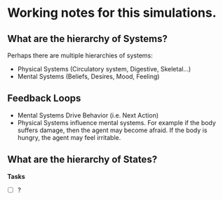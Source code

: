 # Working notes for this simulations. 

## What are the hierarchy of Systems?
Perhaps there are multiple hierarchies of systems: 
- Physical Systems (Circulatory system, Digestive, Skeletal...)
- Mental Systems (Beliefs, Desires, Mood, Feeling)

## Feedback Loops
- Mental Systems Drive Behavior (i.e. Next Action)
- Physical Systems influence mental systems. 
  For example if the body suffers damage, then the agent may become afraid.
  If the body is hungry, the agent may feel irritable.

## What are the hierarchy of States?


**Tasks**
- [ ] ?